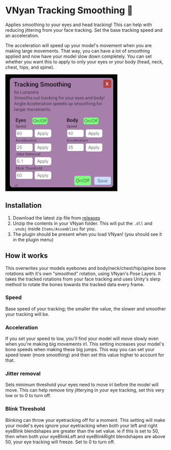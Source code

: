 # VNyan Tracking Smoothing 👀
Applies smoothing to your eyes and head tracking! This can help with reducing jittering from your face tracking.
Set the base tracking speed and an acceleration. 

The acceleration will speed up your model's movement when you are making large movements. That way, you can have a lot of smoothing applied and now have your model slow down completely.
You can set whether you want this to apply to only your eyes or your body (head, neck, chest, hips, and spine).

![image of plugin window](https://github.com/Lunazera/VNyan-Eye-Smoothing/blob/main/example.png)

## Installation
1. Download the latest zip file from [releases]([https://github.com/Lunazera/VNyan-Tracking-Detection/releases/](https://github.com/Lunazera/VNyan-Eye-Smoothing/releases))
2. Unzip the contents in your VNyan folder. This will put the `.dll` and `.vnobj` inside `Items/Assemblies` for you.
3. The plugin should be present when you load VNyan! (you should see it in the plugin menu)

## How it works
This overwrites your models eyebones and body/neck/chest/hip/spine bone rotations with it's own "smoothed" rotation, using VNyan's Pose Layers. It takes the tracked rotations from your face tracking and uses Unity's slerp method to rotate the bones towards the tracked data every frame. 

### Speed
Base speed of your tracking; the smaller the value, the slower and smoother your tracking will be.

### Acceleration
If you set your speed to low, you'll find your model will move slowly even when you're making big movements irl. This setting increases your model's bone speeds when making these big jumps. This way you can set your speed lower (more smoothing) and then set this value higher to account for that.

### Jitter removal
Sets minimum threshold your eyes need to move irl before the model will move. This can help remove tiny jitterying in your eye tracking, set this very low or to 0 to turn off.

### Blink Threshold
Blinking can throw your eyetracking off for a moment. This setting will make your model's eyes ignore your eyetracking when both your left and right eyeBlink blendshapes are greater than the set value. ie if this is set to 50, then when both your eyeBlinkLeft and eyeBlinkRight blendshapes are above 50, your eye tracking will freeze. Set to 0 to turn off.
